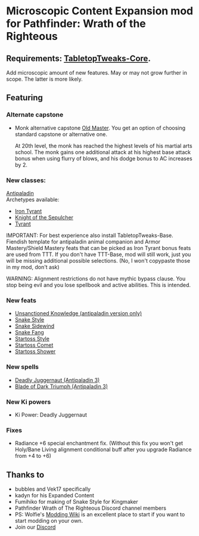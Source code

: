 ﻿# Microscopic Content Expansion mod for Pathfinder: Wrath of the Righteous 
## Requirements: [TabletopTweaks-Core](https://github.com/Vek17/TabletopTweaks-Core/releases).

Add microscopic amount of new features. May or may not grow further in scope. The latter is more likely.   

## Featuring

### Alternate capstone

- Monk alternative capstone [Old Master](https://www.d20pfsrd.com/classes/core-classes/monk/#Old_Master_Ex). You get an option of choosing standard capstone or alternative one.

    At 20th level, the monk has reached the highest levels of his martial arts school. The monk gains one additional attack at his highest base attack bonus when using flurry of blows, and his dodge bonus to AC increases by 2.           

### New classes: 

[Antipaladin](https://www.d20pfsrd.com/classes/alternate-classes/antipaladin)   
Archetypes available:  
- [Iron Tyrant](https://www.d20pfsrd.com/classes/alternate-classes/antipaladin/archetypes/paizo-antipaladin-archetypes/iron-tyrant-antipaladin-archetype/)
- [Knight of the Sepulcher](https://www.d20pfsrd.com/classes/alternate-classes/antipaladin/archetypes/paizo-antipaladin-archetypes/knight-of-the-sepulcher)
- [Tyrant](https://www.d20pfsrd.com/classes/alternate-classes/antipaladin/archetypes/paizo-antipaladin-archetypes/tyrant-antipaladin-archetype/)

IMPORTANT: For best experience also install TabletopTweaks-Base. Fiendish template for antipaladin animal companion and Armor Mastery/Shield Mastery feats that can be picked as Iron Tyrant bonus feats are used from TTT. If you don't have TTT-Base, mod will still work, just you will be missing additional possible selections. (No, I won't copypaste those in my mod, don't ask)

WARNING: Alignment restrictions do not have mythic bypass clause. You stop being evil and you lose spellbook and active abilities. This is intended.
### New feats

- [Unsanctioned Knowledge (antipaladin version only)](https://www.d20pfsrd.com/feats/general-feats/unsanctioned-knowledge/)
- [Snake Style](https://www.d20pfsrd.com/feats/combat-feats/snake-style-combat-style)
- [Snake Sidewind](https://www.d20pfsrd.com/feats/combat-feats/snake-sidewind-combat)
- [Snake Fang](https://www.d20pfsrd.com/feats/combat-feats/snake-fang-combat)
- [Startoss Style](https://www.d20pfsrd.com/feats/combat-feats/startoss-style-combat-style)
- [Startoss Comet](https://www.d20pfsrd.com/feats/combat-feats/startoss-comet-combat)
- [Startoss Shower](https://www.d20pfsrd.com/feats/combat-feats/startoss-shower-combat)

### New spells

- [Deadly Juggernaut (Antipaladin 3)](https://www.d20pfsrd.com/magic/all-spells/d/deadly-juggernaut/)   
- [Blade of Dark Triumph (Antipaladin 3)](https://www.d20pfsrd.com/magic/all-spells/b/blade-of-dark-triumph)

### New Ki powers
- Ki Power: Deadly Juggernaut
### Fixes

- Radiance +6 special enchantment fix. (Without this fix you won't get Holy/Bane Living alignment conditional buff after you upgrade Radiance from +4 to +6)

## Thanks to  
-   bubbles and Vek17 specifically   
-   kadyn for his Expanded Content
-   Fumihiko for making of Snake Style for Kingmaker
-   Pathfinder Wrath of The Righteous Discord channel members
-   PS: Wolfie's [Modding Wiki](https://github.com/WittleWolfie/OwlcatModdingWiki/wiki) is an excellent place to start if you want to start modding on your own.
-   Join our [Discord](https://discord.com/invite/wotr)